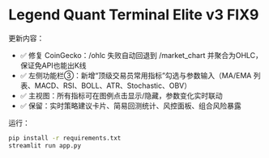 # Legend Quant Terminal Elite v3 FIX9

更新内容：
- ✅ 修复 CoinGecko：/ohlc 失败自动回退到 /market_chart 并聚合为OHLC，保证免API也能出K线
- ✅ 左侧功能栏③：新增“顶级交易员常用指标”勾选与参数输入（MA/EMA 列表、MACD、RSI、BOLL、ATR、Stochastic、OBV）
- ✅ 主视图：所有指标可在图例点击显示/隐藏，参数变化实时联动
- ✅ 保留：实时策略建议卡片、简易回测统计、风控面板、组合风险暴露

运行：
```bash
pip install -r requirements.txt
streamlit run app.py
```
